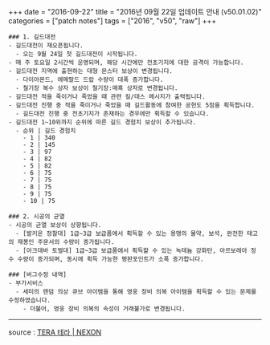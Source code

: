 +++
date = "2016-09-22"
title = "2016년 09월 22일 업데이트 안내 (v50.01.02)"
categories = ["patch notes"]
tags = ["2016", "v50", "raw"]
+++

```
### 1. 길드대전
- 길드대전이 재오픈됩니다.
  - 오는 9월 24일 첫 길드대전이 시작됩니다.
- 매 주 토요일 2시간씩 운영되며, 해당 시간에만 전초기지에 대한 공격이 가능합니다.
- 길드대전 지역에 출현하는 대형 몬스터 보상이 변경됩니다.
  - 다이아몬드, 에메랄드 드랍 수량이 대폭 증가합니다.
  - 철기장 복수 상자 보상이 철기장:매혹 상자로 변경됩니다.
- 길드대전 적을 죽이거나 죽었을 때 관련 킬/데스 메시지가 출력됩니다.
- 길드대전 진행 중 적을 죽이거나 죽었을 때 길드활동에 참여한 공헌도 5점을 획득합니다.
  - 길드대전 진행 중 전초기지가 존재하는 경우에만 획득할 수 있습니다.
- 길드대전 1~10위까지 순위에 따른 길드 경험치 보상이 추가됩니다.
  - 순위 | 길드 경험치
    - 1 | 340
    - 2 | 145
    - 3 | 97
    - 4 | 82
    - 5 | 82
    - 6 | 75
    - 7 | 75
    - 8 | 75
    - 9 | 75
    - 10 | 75

### 2. 시공의 균열
- 시공의 균열 보상이 상향됩니다.
  - [발키온 정찰대] 1급~3급 보급품에서 획득할 수 있는 용맹의 물약, 보석, 완전한 태고의 재봉인 주문서의 수량이 증가됩니다.
  - [아크데바 토벌대] 1급~3급 보급품에서 획득할 수 있는 녹테늄 강화탄, 아르보레아 정수 수량이 증가되며, 동시에 획득 가능한 평판포인트가 소폭 증가합니다.

### [버그수정 내역]
- 부가서비스
  - 세미의 랜덤 의상 큐브 아이템을 통해 영웅 장비 의복 아이템을 획득할 수 있는 문제를 수정하였습니다.
    - 더불어, 영웅 장비 의복의 속성이 거래불가로 변경됩니다.
```

----

source : [TERA 테라 | NEXON](http://tera.nexon.com/news/update/view.aspx?n4articlesn=)
